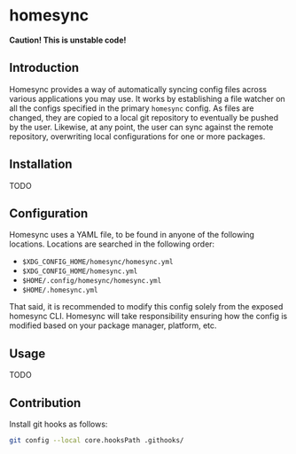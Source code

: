 # homesync

**Caution! This is unstable code!**

## Introduction

Homesync provides a way of automatically syncing config files across various
applications you may use. It works by establishing a file watcher on all the
configs specified in the primary `homesync` config. As files are changed, they
are copied to a local git repository to eventually be pushed by the user.
Likewise, at any point, the user can sync against the remote repository,
overwriting local configurations for one or more packages.

## Installation

TODO

## Configuration

Homesync uses a YAML file, to be found in anyone of the following locations.
Locations are searched in the following order:

- `$XDG_CONFIG_HOME/homesync/homesync.yml`
- `$XDG_CONFIG_HOME/homesync.yml`
- `$HOME/.config/homesync/homesync.yml`
- `$HOME/.homesync.yml`

That said, it is recommended to modify this config solely from the exposed
homesync CLI. Homesync will take responsibility ensuring how the config is
modified based on your package manager, platform, etc.

## Usage

TODO

## Contribution

Install git hooks as follows:

```bash
git config --local core.hooksPath .githooks/
```
